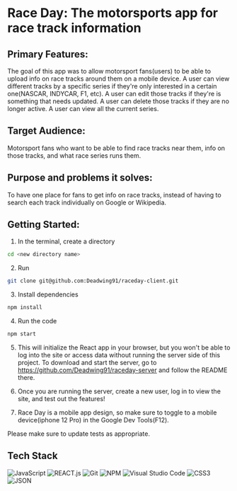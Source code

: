 # Race Day: The motorsports app for race track information


## Primary Features:
The goal of this app was to allow motorsport fans(users) to be able to upload info on race tracks around them on a mobile device.
A user can view different tracks by a specific series if they're only interested in a certain one(NASCAR, INDYCAR, F1, etc).
A user can edit those tracks if they're is something that needs updated.
A user can delete those tracks if they are no longer active.
A user can view all the current series.



## Target Audience:
Motorsport fans who want to be able to find race tracks near them, info on those tracks, and what race series runs them.


## Purpose and problems it solves:
To have one place for fans to get info on race tracks, instead of having to search each track individually on Google or Wikipedia.


## Getting Started:


1. In the terminal, create a directory
```bash
cd <new directory name>
```

2. Run 
```bash
git clone git@github.com:Deadwing91/raceday-client.git
```

3. Install dependencies
```bash
npm install
```
4. Run the code
```bash
npm start
```
5. This will initialize the React app in your browser, but you won't be able to log into the site or access data without running the server side of this project. To download and start the server, go to https://github.com/Deadwing91/raceday-server and follow the README there.

6. Once you are running the server, create a new user, log in to view the site, and test out the features!

7. Race Day is a mobile app design, so make sure to toggle to a mobile device(iphone 12 Pro) in the Google Dev Tools(F12).


Please make sure to update tests as appropriate.

##

## Tech Stack


![JavaScript](https://img.shields.io/badge/javascript-FFD700.svg?style=for-the-badge&logo=javascript&logoColor=black)
![REACT.js](https://img.shields.io/badge/react-61DBFB.svg?style=for-the-badge&logo=react&logoColor=black)
![Git](https://img.shields.io/badge/git-%23F05033.svg?style=for-the-badge&logo=git&logoColor=white)
![NPM](https://img.shields.io/badge/NPM-%23CB3837.svg?style=for-the-badge&logo=npm&logoColor=white)
![Visual Studio Code](https://img.shields.io/badge/Visual%20Studio%20Code-0078d7.svg?style=for-the-badge&logo=visual-studio-code&logoColor=white)
![CSS3](https://img.shields.io/badge/%20CSS3-0078d7.svg?style=for-the-badge&logo=css3&logoColor=white)
![JSON](https://img.shields.io/badge/%20JSON-36454F.svg?style=for-the-badge&logo=json&logoColor=white)



<!-- TODO: Finish writing the readme -->
